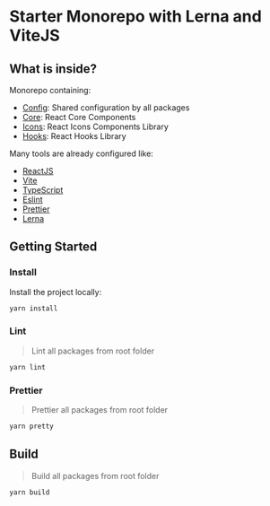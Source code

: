 # Starter Monorepo with Lerna and ViteJS

## What is inside?

Monorepo containing:

- [Config](./config/README.md): Shared configuration by all packages
- [Core](./packages/core/README.md): React Core Components
- [Icons](./packages/icons/README.md): React Icons Components Library
- [Hooks](./packages/hooks/README.md): React Hooks Library

Many tools are already configured like:

- [ReactJS](https://reactjs.org)
- [Vite](https://vitejs.dev)
- [TypeScript](https://www.typescriptlang.org)
- [Eslint](https://eslint.org)
- [Prettier](https://prettier.io)
- [Lerna](https://lerna.js.org/docs/getting-started)

## Getting Started

### Install

Install the project locally:

```bash
yarn install
```

### Lint

> Lint all packages from root folder

```bash
yarn lint
```

### Prettier

> Prettier all packages from root folder

```bash
yarn pretty
```

## Build

> Build all packages from root folder

```bash
yarn build
```
